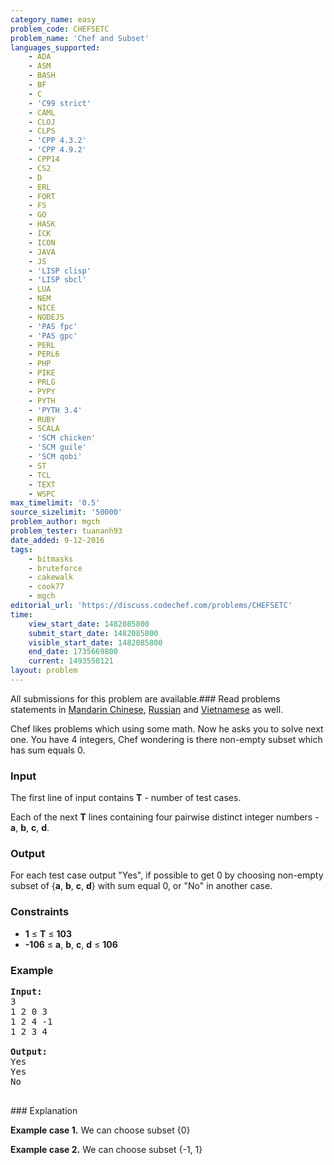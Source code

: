 ```yaml
---
category_name: easy
problem_code: CHEFSETC
problem_name: 'Chef and Subset'
languages_supported:
    - ADA
    - ASM
    - BASH
    - BF
    - C
    - 'C99 strict'
    - CAML
    - CLOJ
    - CLPS
    - 'CPP 4.3.2'
    - 'CPP 4.9.2'
    - CPP14
    - CS2
    - D
    - ERL
    - FORT
    - FS
    - GO
    - HASK
    - ICK
    - ICON
    - JAVA
    - JS
    - 'LISP clisp'
    - 'LISP sbcl'
    - LUA
    - NEM
    - NICE
    - NODEJS
    - 'PAS fpc'
    - 'PAS gpc'
    - PERL
    - PERL6
    - PHP
    - PIKE
    - PRLG
    - PYPY
    - PYTH
    - 'PYTH 3.4'
    - RUBY
    - SCALA
    - 'SCM chicken'
    - 'SCM guile'
    - 'SCM qobi'
    - ST
    - TCL
    - TEXT
    - WSPC
max_timelimit: '0.5'
source_sizelimit: '50000'
problem_author: mgch
problem_tester: tuananh93
date_added: 9-12-2016
tags:
    - bitmasks
    - bruteforce
    - cakewalk
    - cook77
    - mgch
editorial_url: 'https://discuss.codechef.com/problems/CHEFSETC'
time:
    view_start_date: 1482085800
    submit_start_date: 1482085800
    visible_start_date: 1482085800
    end_date: 1735669800
    current: 1493558121
layout: problem
---
```

All submissions for this problem are available.###  Read problems statements in [Mandarin Chinese](http://www.codechef.com/download/translated/COOK77/mandarin/CHEFSETC.pdf), [Russian](http://www.codechef.com/download/translated/COOK77/russian/CHEFSETC.pdf) and [Vietnamese](http://www.codechef.com/download/translated/COOK77/vietnamese/CHEFSETC.pdf) as well.

Chef likes problems which using some math. Now he asks you to solve next one. You have 4 integers, Chef wondering is there non-empty subset which has sum equals 0.

### Input

The first line of input contains **T** - number of test cases.

Each of the next **T** lines containing four pairwise distinct integer numbers - **a**, **b**, **c**, **d**.

### Output

For each test case output "Yes", if possible to get 0 by choosing non-empty subset of {**a**, **b**, **c**, **d**} with sum equal 0, or "No" in another case.

### Constraints

- **1** ≤ **T** ≤ **103**
- **-106** ≤ **a**, **b**, **c**, **d** ≤ **106**

### Example

<pre><b>Input:</b>
3
1 2 0 3
1 2 4 -1
1 2 3 4

<b>Output:</b>
Yes
Yes
No

</pre>### Explanation
**Example case 1.** We can choose subset {0}

**Example case 2.** We can choose subset {-1, 1}
